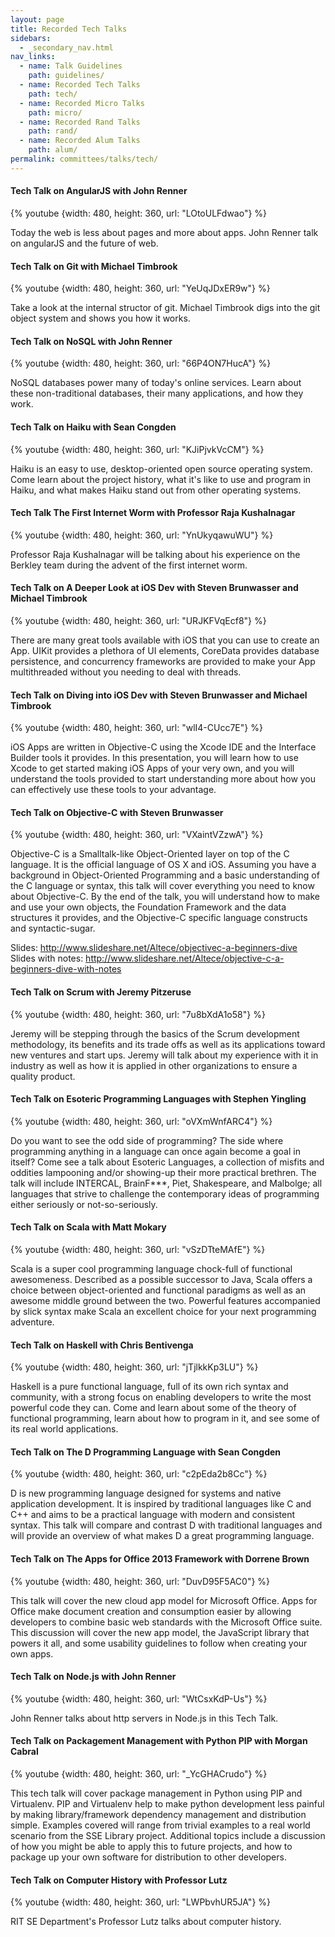 ```yaml
---
layout: page
title: Recorded Tech Talks
sidebars:
  - _secondary_nav.html
nav_links:
  - name: Talk Guidelines
    path: guidelines/
  - name: Recorded Tech Talks
    path: tech/
  - name: Recorded Micro Talks
    path: micro/
  - name: Recorded Rand Talks
    path: rand/
  - name: Recorded Alum Talks
    path: alum/
permalink: committees/talks/tech/
---
```



#### Tech Talk on AngularJS with John Renner

{% youtube {width: 480, height: 360, url: "LOtoULFdwao"} %}

Today the web is less about pages and more about apps. John Renner talk on angularJS and the future of web.

#### Tech Talk on Git with Michael Timbrook

{% youtube {width: 480, height: 360, url: "YeUqJDxER9w"} %}

Take a look at the internal structor of git. Michael Timbrook digs into the git object system and shows you how it works.

#### Tech Talk on NoSQL with John Renner

{% youtube {width: 480, height: 360, url: "66P4ON7HucA"} %}

NoSQL databases power many of today's online services. Learn about these non-traditional databases, their many applications, and how they work.

#### Tech Talk on Haiku with Sean Congden

{% youtube {width: 480, height: 360, url: "KJiPjvkVcCM"} %}

Haiku is an easy to use, desktop-oriented open source operating system. Come learn about the project history, what it's like to use and program in Haiku, and what makes Haiku stand out from other operating systems.

#### Tech Talk The First Internet Worm with Professor Raja Kushalnagar

{% youtube {width: 480, height: 360, url: "YnUkyqawuWU"} %}

Professor Raja Kushalnagar will be talking about his experience on the Berkley team during the advent of the first internet worm.

#### Tech Talk on A Deeper Look at iOS Dev with Steven Brunwasser and Michael Timbrook

{% youtube {width: 480, height: 360, url: "URJKFVqEcf8"} %}

There are many great tools available with iOS that you can use to create an App. UIKit provides a plethora of UI elements, CoreData provides database persistence, and concurrency frameworks are provided to make your App multithreaded without you needing to deal with threads.

#### Tech Talk on Diving into iOS Dev with Steven Brunwasser and Michael Timbrook

{% youtube {width: 480, height: 360, url: "wlI4-CUcc7E"} %}

iOS Apps are written in Objective-C using the Xcode IDE and the Interface Builder tools it provides. In this presentation, you will learn how to use Xcode to get started making iOS Apps of your very own, and you will understand the tools provided to start understanding more about how you can effectively use these tools to your advantage.

#### Tech Talk on Objective-C with Steven Brunwasser

{% youtube {width: 480, height: 360, url: "VXaintVZzwA"} %}

Objective-C is a Smalltalk-like Object-Oriented layer on top of the C language. It is the official language of OS X and iOS. Assuming you have a background in Object-Oriented Programming and a basic understanding of the C language or syntax, this talk will cover everything you need to know about Objective-C. By the end of the talk, you will understand how to make and use your own objects, the Foundation Framework and the data structures it provides, and the Objective-C specific language constructs and syntactic-sugar.

Slides: http://www.slideshare.net/Altece/objectivec-a-beginners-dive <br>
Slides with notes: http://www.slideshare.net/Altece/objective-c-a-beginners-dive-with-notes

#### Tech Talk on Scrum with Jeremy Pitzeruse

{% youtube {width: 480, height: 360, url: "7u8bXdA1o58"} %}

Jeremy will be stepping through the basics of the Scrum development methodology, its benefits and its trade offs as well as its applications toward new ventures and start ups. Jeremy will talk about my experience with it in industry as well as how it is applied in other organizations to ensure a quality product.

#### Tech Talk on Esoteric Programming Languages with Stephen Yingling

{% youtube {width: 480, height: 360, url: "oVXmWnfARC4"} %}

Do you want to see the odd side of programming? The side where programming anything in a language can once again become a goal in itself? Come see a talk about Esoteric Languages, a collection of misfits and oddities lampooning and/or showing-up their more practical brethren. The talk will include INTERCAL, BrainF***, Piet, Shakespeare, and Malbolge; all languages that strive to challenge the contemporary ideas of programming either seriously or not-so-seriously.

#### Tech Talk on Scala with Matt Mokary

{% youtube {width: 480, height: 360, url: "vSzDTteMAfE"} %}

Scala is a super cool programming language chock-full of functional awesomeness.  Described as a possible successor to Java, Scala offers a choice between object-oriented and functional paradigms as well as an awesome middle ground between the two.  Powerful features accompanied by slick syntax make Scala an excellent choice for your next programming adventure.

#### Tech Talk on Haskell with Chris Bentivenga

{% youtube {width: 480, height: 360, url: "jTjlkkKp3LU"} %}

Haskell is a pure functional language, full of its own rich syntax and community, with a strong focus on enabling developers to write the most powerful code they can. Come and learn about some of the theory of functional programming, learn about how to program in it, and see some of its real world applications.

#### Tech Talk on The D Programming Language with Sean Congden

{% youtube {width: 480, height: 360, url: "c2pEda2b8Cc"} %}

D is new programming language designed for systems and native application development. It is inspired by traditional languages like C and C++ and aims to be a practical language with modern and consistent syntax. This talk will compare and contrast D with traditional languages and will provide an overview of what makes D a great programming language.

#### Tech Talk on The Apps for Office 2013 Framework with Dorrene Brown

{% youtube {width: 480, height: 360, url: "DuvD95F5AC0"} %}

This talk will cover the new cloud app model for Microsoft Office. Apps for Office make document creation and consumption easier by allowing developers to combine basic web standards with the Microsoft Office suite. This discussion will cover the new app model, the JavaScript library that powers it all, and some usability guidelines to follow when creating your own apps.

#### Tech Talk on Node.js with John Renner

{% youtube {width: 480, height: 360, url: "WtCsxKdP-Us"} %}

John Renner talks about http servers in Node.js in this Tech Talk.

#### Tech Talk on Packagement Management with Python PIP with Morgan Cabral

{% youtube {width: 480, height: 360, url: "_YcGHACrudo"} %}

This tech talk will cover package management in Python using PIP and Virtualenv. PIP and Virtualenv help to make python development less painful by making library/framework dependency management and distribution simple. Examples covered will range from trivial examples to a real world scenario from the SSE Library project. Additional topics include a discussion of how you might be able to apply this to future projects, and how to package up your own software for distribution to other developers.

#### Tech Talk on Computer History with Professor Lutz

{% youtube {width: 480, height: 360, url: "LWPbvhUR5JA"} %}

RIT SE Department's Professor Lutz talks about computer history.

